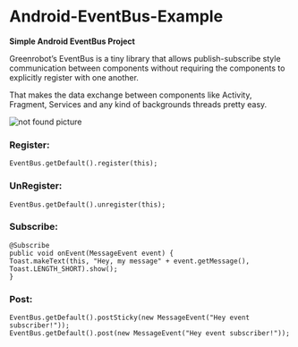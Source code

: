 # Android-EventBus-Example

**Simple Android EventBus Project**

Greenrobot’s EventBus is a tiny library that allows publish-subscribe style communication between components without requiring the components to explicitly register with one another.<br>

That makes the data exchange between components like Activity, Fragment, Services and any kind of backgrounds threads pretty easy.<br>


![not found picture](http://www.andreas-schrade.de/assets/eventbus-greenrobot.jpg)


### Register: <br>
`EventBus.getDefault().register(this);`<br>

### UnRegister:<br>
`EventBus.getDefault().unregister(this);`<br>

### Subscribe: <br>
`@Subscribe`<br>
`public void onEvent(MessageEvent event) {`<br>
`Toast.makeText(this, "Hey, my message" + event.getMessage(), Toast.LENGTH_SHORT).show();`<br>
`}`<br>

### Post: <br>
`EventBus.getDefault().postSticky(new MessageEvent("Hey event subscriber!"));`<br>
`EventBus.getDefault().post(new MessageEvent("Hey event subscriber!"));`
